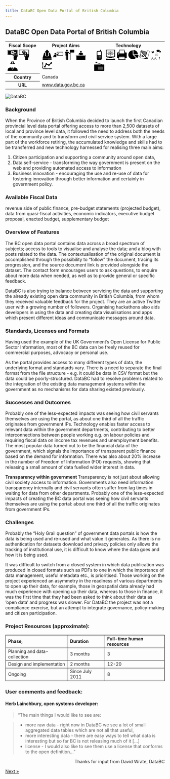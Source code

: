 ```yaml
---
title: DataBC Open Data Portal of British Columbia
---
```


## DataBC Open Data Portal of British Columbia

<table class="iconmatrix">
    <tr class="icons">
        <th class="inner">Fiscal Scope</th>
        <th class="inner">Project Aims</th>
        <th>Technology</th>
    </tr>
    <tr class="iconbar">
        <td class="inner">
            <img src="images/revenue.png" class="no" title="Revenue Side" />
            <img src="images/spending.png" class="" title="Spending Side" />
            <img src="images/invisible_money.png" class="no" title="Off-Budget" />
        </td>
        <td class="inner">
            <img src="images/upload.png" class="" title="Publish Better Data" />
            <img src="images/educate.png" class="no" title="Educate Citizens" />
            <img src="images/citizen.png" class="no" title="Facilitate Direct Participation"/>
            <img src="images/decision-maker.png" class="" title="Get Feedback to Policy Makers" />
            <img src="images/data_analysis.png" class="no" title="Analyse and Understand Data" />
        </td>
        <td>
            <img src="images/mobile.png" class="no" title="Mobile Technology" />
            <img src="images/web.png" class="" title="Web-based Technology" />
            <img src="images/offline.png" class="no" title="Offline and Print on Demand" />
            <img src="images/piechart.png" class="no" title="Data Visualisation and Maps" />
            <img src="images/standards.png" class="no" title="Formats and Standards" />
            <img src="images/social_media.png" class="" title="Social Media" />
            <img src="images/radio.png" class="no" title="Radio" />
        </td>
    </tr>
    <tr>
        <th class="inner">Country</th>
        <td colspan="2">Canada</td>
    </tr>
    <tr>
        <th class="inner">URL</th>
        <td colspan="2"><a href="http://www.data.gov.bc.ca/">www.data.gov.bc.ca</a></td>
    </tr>
</table>

<img alt="DataBC" src="http://farm8.staticflickr.com/7240/7272465600_0b9d7f60f5_o.png" class="screenshot" />

### Background
When the Province of British Columbia decided to launch the first Canadian provincial level data portal offering access to more than 2,500 datasets of local and province level data, it followed the need to address both the needs of the community and to transform and civil service system. With a large part of the workforce retiring, the accumulated knowledge and skills had to be transferred and new technology harnessed for realising three main aims:
 
1. Citizen participation and supporting a community around open data, 
2. Data self-service - transforming the way government is present on the web and providing automated access to information 
3. Business innovation - encouraging the use and re-use of data for fostering innovation through better information and certainly in government policy. 


### Available Fiscal Data 
revenue side of public finance, pre-budget statements (projected budget), data from quasi-fiscal activities, economic indicators, executive budget proposal, enacted budget, supplementary budget 


### Overview of Features 
The BC open data portal contains data across a broad spectrum of subjects; access to tools to visualise and analyse the data; and a blog with posts related to the data. The contextualisation of the original document is accomplished through the possibility to “follow” the document, tracing its progression, and the source document link is provided alongside the dataset. The contact form encourages users to ask questions, to enquire about more data when needed, as well as to provide general or specific feedback. 


DataBC is also trying to balance between servicing the data and supporting the already existing open data community in British Columbia, from whom they received valuable feedback for the project. They are an active Twitter user with a growing number of followers. Organising hackathons also aids developers in using the data and creating data visualisations and apps which present different ideas and communicate messages around data. 


### Standards, Licenses and Formats 

Having used the example of the UK Government’s Open License for Public Sector Information, most of the BC data can be freely reused for commercial purposes, advocacy or personal use. 

As the portal provides access to many different types of data, the underlying format and standards vary. There is a need to separate the final format from the file structure - e.g. it could be data in CSV format but the data could be poorly-structured. DataBC had to resolve problems related to the integration of the existing data management systems within the government as no mechanisms for data sharing existed previously. 

### Successes and Outcomes 

Probably one of the less-expected impacts was seeing how civil servants themselves are using the portal, as about one third of all the traffic originates from government IPs. Technology enables faster access to relevant data within the government departments, contributing to better interconnections between people working e.g. on labour policies and requiring fiscal data on income tax revenues and unemployment benefits. The most popular data turned out to be the financial data of the government, which signals the importance of transparent public finance based on the demand for information. There was also about 20% increase in the number of Freedom of Information (FOI) requests, showing that releasing a small amount of data fuelled wider interest in data. 

<div class="well homework">
<strong> Transparency within government </strong>
Transparency is not just about allowing civil society access to information. Governments also need information transparency internally and civil servants often suffer from lag times in waiting for data from other departments. Probably one of the less-expected impacts of creating the BC data portal was seeing how civil servants themselves are using the portal: about one third of all the traffic originates from government IPs.
</div> 

### Challenges 

Probably the “Holy Grail question” of government data portals is how the data is being used and re-used and what value it generates. As there is no authentication for datasets download and privacy policies only allows the tracking of institutional use, it is difficult to know where the data goes and how it is being used. 

It was difficult to switch from a closed system in which data publication was produced in closed formats such as PDFs to one in which the importance of data management, useful metadata etc., is prioritised. Those working on the project experienced an asymmetry in the readiness of various departments to open up their data, for example, those in geospatial data already had much experience with opening up their data, whereas to those in finance, it was the first time that they had been asked to think about their data as ‘open data’ and progress was slower. For DataBC the project was not a compliance exercise, but an attempt to integrate governance, policy-making and citizen participation. 

### Project Resources (approximate):

<table border="1"; padding= "1em";>
    <tr>
        <td><strong>Phase,</strong></td>
        <td><strong>Duration</strong></td>
        <td><strong>Full-time human resources</strong></td>
    </tr>
    <tr>
        <td>Planning and data-collection</td>
        <td>3 months</td>
        <td>3</td>
    </tr>
    <tr>
        <td>Design and implementation</td>
        <td>2 months</td>
        <td>12-20</td>
    </tr>
    <tr>
        <td>Ongoing</td>
        <td>Since July 2011</td>
        <td>8</td>
</table>

### User comments and feedback: 
#### Herb Lainchbury, open systems developer: 
> “The main things I would like to see are:
 
> * more raw data - right now in DataBC we see a lot of small aggregated data tables which are not all that useful, 
> * more interesting data - there are easy ways to tell what data is interesting but so far BC is not releasing much of it [...] 
> * license - I would also like to see them use a license that conforms to the open definition...” 

<p style="text-align: right">Thanks for input from David Wrate, DataBC</p> 

<div class="pull-right"><a class="btn btn-default btn-mini" href="../chapter2-3">Next &raquo;</a></div>